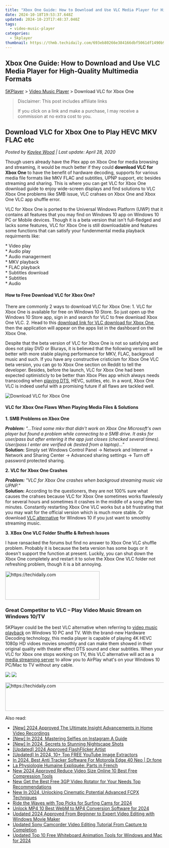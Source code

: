 ```yaml
---
title: "Xbox One Guide: How to Download and Use VLC Media Player for High-Quality Multimedia Formats"
date: 2024-10-18T19:53:37.648Z
updated: 2024-10-23T17:48:37.040Z
tags:
  - video-music-player
categories:
  - 5kplayer
thumbnail: https://thmb.techidaily.com/693eb80266e384166dbf5061df1490b93fef1d7413beecc32c81165ba97ad08f.jpg
---
```


## Xbox One Guide: How to Download and Use VLC Media Player for High-Quality Multimedia Formats

[5KPlayer](https://tools.techidaily.com/5kplayer/products/) \> [Video Music Player](https://tools.techidaily.com/5kplayer/video-music-player/) \> Download VLC for Xbox One

>  Disclaimer: This post includes affiliate links
>
>  If you click on a link and make a purchase, I may receive a commission at no extra cost to you.
>

## Download VLC for Xbox One to Play HEVC MKV FLAC etc

 _Posted by [Kaylee Wood](https://www.quora.com/profile/Amanda-Hu-21) | Last update: April 28, 2020_

Though users already have the Plex app on Xbox One for media browsing and streaming, it would be much better if they could **download VLC for Xbox One** to have the benefit of hardware decoding, supports for various media file formats like MKV FLAC and subtitles, UPNP support, etc besides streaming and sharing. This is where you can get VLC for Xbox One download guide to enjoy wide-screen displays and find solutions to VLC Xbox One problems like SMB issue, VLC crahses on Xbox One and Xbox One VLC app shuffle error.

VLC for Xbox One is ported to the Universal Windows Platform (UWP) that it contains all features that you may find on Windows 10 app on Windows 10 PC or Mobile devices. Though it is a beta version that isn't full-fledged and lacks some features, VLC for Xbox One is still downloadable and features some functions that can satisfy your fundenmental media playback requirments like:

\* Video play  
 \* Audio play  
 \* Audio managerment  
 \* MKV playback  
 \* FLAC playback  
 \* Subtitles download  
 \* Subtitles  
 \* Audio

#### **How to Free Download VLC for Xbox One?**

There are commonly 2 ways to download VLC for Xbox One: 1\. VLC for Xbox One is available for free on Windows 10 Store. So just open up the Windows 10 Store app, sign in and search for VLC to free download Xbox One VLC. 2\. Head to this [download link for VLC download for Xbox One](https://www.microsoft.com/en-us/store/p/vlc/9nblggh4vvnh), then the application will appear on the apps list in the dashboard on the Xbox One.

Despite that the beta version of VLC for Xbox One is not so satisfying and does not play DVD or Blurays, it is believed that the following version will be better with more stable playing performance for MKV, FLAC, backgroud music and such. If you have any constructive cristicism for Xbox One VLC beta version, you can go to Xbox One section on Reddit to tell the developer. Besides, before the launch, VLC for Xbox One had been expected optimisticly to be better than Xbox Plex app which always needs transcoding when [playing DTS](https://tools.techidaily.com/5kplayer/video-music-player/), HEVC, sutitles, etc. In a word, Xbox One VLC is indeed useful with a promising future if all flaws are tackled well.

![Download VLC for Xbox One](https://www.5kplayer.com/video-music-player/img/vlc-for-xbox-one.jpg) 

#### **VLC for Xbox One Flaws When Playing Media Files & Solutions**

**1\. SMB Problems on Xbox One**

_**Problem:** "…Tried some mkv that didn't work on Xbox One Microsoft's own player but found a problem while connecting to a SMB drive. It asks for user/pass but after entering it the app just closes (checked several times). User/pass I enter are verified ok (tested from a laptop)…"_  
**Solution:** Simply set Windows Control Panel -> Network and Internet -> Network and Sharing Center -> Advanced sharing settings -> Turn off password protected sharing. 

**2\. VLC for Xbox One Crashes**

_**Problem:** "VLC for Xbox One crashes when backgroud streaming music via UPNP."_  
**Solution:** According to the questioners, they are not 100% sure what causes the crahses because VLC for Xbox One sometimes works flawlessly for several hours and sometimes it crashes in the middle of a song after ten minutes. Constantly restarting Xbox One VLC works but a bit frustrating that you may wait for the official version which is much more stable. Or download [VLC alternative](https://tools.techidaily.com/5kplayer/video-music-player/) for Windows 10 if you just want to smoothly streaming music. 

**3\. XBox One VLC Folder Shuffle & Refresh Issues**

I have ransacked the forums but find no answer to Xbox One VLC shuffle problem. Probably it is because the beta version has some bugs or it doesn't support the function at present. Luckily, you can shut down the Xbox One completely and restart it to solve the Xbox One VLC folder not refreshing problem, though it is a bit annoying. 

<!-- affiliate ads begin -->
<a href="https://aidotcom.pxf.io/c/5597632/2129042/19576" target="_top" id="2129042">
  <img src="//a.impactradius-go.com/display-ad/19576-2129042" border="0" alt="https://techidaily.com" width="300" height="90"/>
</a>
<img height="0" width="0" src="https://aidotcom.pxf.io/i/5597632/2129042/19576" style="position:absolute;visibility:hidden;" border="0" />
<!-- affiliate ads end -->

### Great Competitor to VLC – Play Video Music Stream on Windows 10/TV

5KPlayer could be the best VLC alternative when referring to [video music playback](https://tools.techidaily.com/5kplayer/video-music-player/) on Windows 10 PC and TV. With the brand-new Hardware Decoding technology, this media player is capable of playing 4K HEVC 1080p HD vidoes movies smoothly and can make them showed in their original quality with theater effect DTS sound and clear subtitles. When your VLC for Xbox one stops working on TV, this VLC alternative will act as a [media streaming server](https://tools.techidaily.com/5kplayer/airplay/) to allow you to AirPlay what's on your Windows 10 PC/Mac to TV without any cable.

[![](https://www.5kplayer.com/video-music-player/../button/freedownwhitewin.png)](https://tools.techidaily.com/5kplayer/products/) [![](https://www.5kplayer.com/video-music-player/../button/freedownbackmac.png)](https://tools.techidaily.com/5kplayer/products/)

<!-- affiliate ads begin -->
<a href="https://appsumo.8odi.net/c/5597632/2037335/7443" target="_top" id="2037335">
  <img src="//a.impactradius-go.com/display-ad/7443-2037335" border="0" alt="https://techidaily.com" width="728" height="90"/>
</a>
<img height="0" width="0" src="https://appsumo.8odi.net/i/5597632/2037335/7443" style="position:absolute;visibility:hidden;" border="0" />
<!-- affiliate ads end -->

<ins class="adsbygoogle"
     style="display:block"
     data-ad-format="autorelaxed"
     data-ad-client="ca-pub-7571918770474297"
     data-ad-slot="1223367746"></ins>

<ins class="adsbygoogle"
     style="display:block"
     data-ad-client="ca-pub-7571918770474297"
     data-ad-slot="8358498916"
     data-ad-format="auto"
     data-full-width-responsive="true"></ins>

<span class="atpl-alsoreadstyle">Also read:</span>
<div><ul>
<li><a href="https://screen-video-capture.techidaily.com/new-2024-approved-the-ultimate-insight-advancements-in-home-video-recordings/"><u>[New] 2024 Approved The Ultimate Insight Advancements in Home Video Recordings</u></a></li>
<li><a href="https://instagram-clips.techidaily.com/new-in-2024-mastering-selfies-on-instagram-a-guide/"><u>[New] In 2024, Mastering Selfies on Instagram A Guide</u></a></li>
<li><a href="https://screen-sharing-recording.techidaily.com/new-in-2024-secrets-to-stunning-nightscape-shots/"><u>[New] In 2024, Secrets to Stunning Nightscape Shots</u></a></li>
<li><a href="https://eaxpv-info.techidaily.com/updated-2024-approved-flashflicker-artist/"><u>[Updated] 2024 Approved FlashFlicker Artist</u></a></li>
<li><a href="https://facebook-video-footage.techidaily.com/updated-in-2024-10plus-top-free-youtube-image-extractors/"><u>[Updated] In 2024, 10+ Top FREE YouTube Image Extractors</u></a></li>
<li><a href="https://android-location-track.techidaily.com/in-2024-best-anti-tracker-software-for-motorola-edge-40-neo-drfone-by-drfone-virtual-android/"><u>In 2024, Best Anti Tracker Software For Motorola Edge 40 Neo | Dr.fone</u></a></li>
<li><a href="https://mondly-stories.techidaily.com/la-physiologie-humaine-expliquee-parts-in-french/"><u>La Physiologie Humaine Expliquée: Parts in French</u></a></li>
<li><a href="https://video-ai-editor.techidaily.com/new-2024-approved-reduce-video-size-online-10-best-free-compression-tools/"><u>New 2024 Approved Reduce Video Size Online 10 Best Free Compression Tools</u></a></li>
<li><a href="https://video-ai-editor.techidaily.com/new-get-the-best-free-3gp-video-rotator-for-your-needs-top-recommendations/"><u>New Get the Best Free 3GP Video Rotator for Your Needs Top Recommendations</u></a></li>
<li><a href="https://video-ai-editor.techidaily.com/new-in-2024-unlocking-cinematic-potential-advanced-fcpx-techniques/"><u>New In 2024, Unlocking Cinematic Potential Advanced FCPX Techniques</u></a></li>
<li><a href="https://extra-approaches.techidaily.com/ride-the-waves-with-top-picks-for-surfing-cams-for-2024/"><u>Ride the Waves with Top Picks for Surfing Cams for 2024</u></a></li>
<li><a href="https://video-ai-editor.techidaily.com/unlock-mp4-10-best-webm-to-mp4-conversion-software-for-2024/"><u>Unlock MP4 10 Best WebM to MP4 Conversion Software for 2024</u></a></li>
<li><a href="https://video-ai-editor.techidaily.com/updated-2024-approved-from-beginner-to-expert-video-editing-with-windows-movie-maker/"><u>Updated 2024 Approved From Beginner to Expert Video Editing with Windows Movie Maker</u></a></li>
<li><a href="https://video-ai-editor.techidaily.com/updated-sony-camcorder-video-editing-tutorial-from-capture-to-completion/"><u>Updated Sony Camcorder Video Editing Tutorial From Capture to Completion</u></a></li>
<li><a href="https://video-ai-editor.techidaily.com/updated-top-10-free-whiteboard-animation-tools-for-windows-and-mac-for-2024/"><u>Updated Top 10 Free Whiteboard Animation Tools for Windows and Mac for 2024</u></a></li>
</ul></div>

